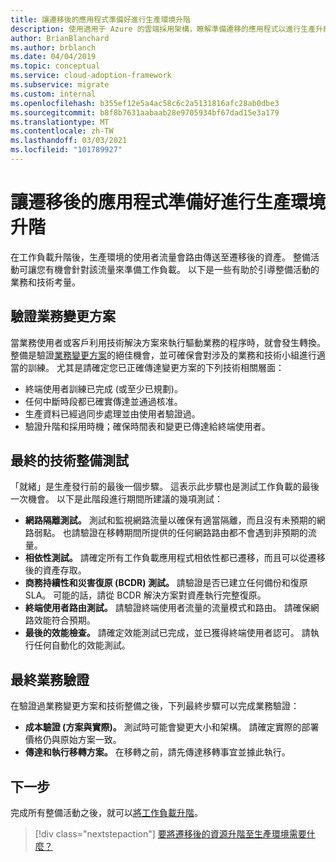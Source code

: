 ```yaml
---
title: 讓遷移後的應用程式準備好進行生產環境升階
description: 使用適用于 Azure 的雲端採用架構，瞭解準備遷移的應用程式以進行生產升級所需的驗證。
author: BrianBlanchard
ms.author: brblanch
ms.date: 04/04/2019
ms.topic: conceptual
ms.service: cloud-adoption-framework
ms.subservice: migrate
ms.custom: internal
ms.openlocfilehash: b355ef12e5a4ac58c6c2a5131816afc28ab0dbe3
ms.sourcegitcommit: b8f8b7631aabaab28e9705934bf67dad15e3a179
ms.translationtype: MT
ms.contentlocale: zh-TW
ms.lasthandoff: 03/03/2021
ms.locfileid: "101789927"
---
```

# <a name="prepare-a-migrated-application-for-production-promotion"></a>讓遷移後的應用程式準備好進行生產環境升階

在工作負載升階後，生產環境的使用者流量會路由傳送至遷移後的資產。 整備活動可讓您有機會針對該流量來準備工作負載。 以下是一些有助於引導整備活動的業務和技術考量。

## <a name="validate-the-business-change-plan"></a>驗證業務變更方案

當業務使用者或客戶利用技術解決方案來執行驅動業務的程序時，就會發生轉換。 整備是驗證[業務變更方案](./business-change-plan.md)的絕佳機會，並可確保會對涉及的業務和技術小組進行適當的訓練。 尤其是請確定您已正確傳達變更方案的下列技術相關層面：

- 終端使用者訓練已完成 (或至少已規劃)。
- 任何中斷時段都已確實傳達並通過核准。
- 生產資料已經過同步處理並由使用者驗證過。
- 驗證升階和採用時機；確保時間表和變更已傳達給終端使用者。

## <a name="final-technical-readiness-tests"></a>最終的技術整備測試

「就緒」是生產發行前的最後一個步驟。 這表示此步驟也是測試工作負載的最後一次機會。 以下是此階段進行期間所建議的幾項測試：

- **網路隔離測試。** 測試和監視網路流量以確保有適當隔離，而且沒有未預期的網路弱點。 也請驗證在移轉期間所提供的任何網路路由都不會遇到非預期的流量。
- **相依性測試。** 請確定所有工作負載應用程式相依性都已遷移，而且可以從遷移後的資產存取。
- **商務持續性和災害復原 (BCDR) 測試。** 請驗證是否已建立任何備份和復原 SLA。 可能的話，請從 BCDR 解決方案對資產執行完整復原。
- **終端使用者路由測試。** 請驗證終端使用者流量的流量模式和路由。 請確保網路效能符合預期。
- **最後的效能檢查。** 請確定效能測試已完成，並已獲得終端使用者認可。 請執行任何自動化的效能測試。

## <a name="final-business-validation"></a>最終業務驗證

在驗證過業務變更方案和技術整備之後，下列最終步驟可以完成業務驗證：

- **成本驗證 (方案與實際)。** 測試時可能會變更大小和架構。 請確定實際的部署價格仍與原始方案一致。
- **傳達和執行移轉方案。** 在移轉之前，請先傳達移轉事宜並據此執行。

## <a name="next-steps"></a>下一步

完成所有整備活動之後，就可以[將工作負載升階](./promote.md)。

> [!div class="nextstepaction"]
> [要將遷移後的資源升階至生產環境需要什麼？](./promote.md)
